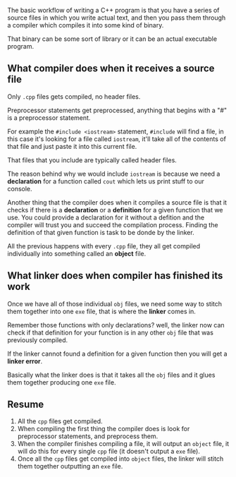 
The basic workflow of writing a C++ program is that you have a series of source
files in which you write actual text, and then you pass them through a compiler
which compiles it into some kind of binary. 

That binary can be some sort of library or it can be an actual executable 
program.

## What compiler does when it receives a source file
Only `.cpp` files gets compiled, no header files.

Preprocessor statements get preprocessed, anything that begins with a "#" is a 
preprocessor statement.

For example the `#include <iostream>` statement, `#include` will find a file, in
this case it's looking for a file called `iostream`, it'll take all of the
contents of that file and just paste it into this current file.

That files that you include are typically called header files.

The reason behind why we would include `iostream` is because we need a
**declaration** for a function called `cout` which lets us print stuff to our
console.

Another thing that the compiler does when it compiles a source file is that it
checks if there is a **declaration** or a **definition** for a given function
that we use. You could provide a declaration for it without a defition and the
compiler will trust you and succeed the compilation process. Finding the
definition of that given function is task to be donde by the linker.

All the previous happens with every `.cpp` file, they all get compiled 
individually into something called an **object** file.

## What linker does when compiler has finished its work
Once we have all of those individual `obj` files, we need some way to stitch
them together into one `exe` file, that is where the **linker** comes in.

Remember those functions with only declarations? well, the linker now can
check if that definition for your function is in any other `obj` file that was
previously compiled.

If the linker cannot found a definition for a given function then you will get a
**linker error**.

Basically what the linker does is that it takes all the `obj` files and it glues
them together producing one `exe` file.

## Resume
1. All the `cpp` files get compiled.
2. When compiling the first thing the compiler does is look for preprocessor
  statements, and preprocess them.
3. When the compiler finishes compiling a file, it will output an `object` file,
  it will do this for every single `cpp` file (it doesn't output a `exe` file).
4. Once all the `cpp` files get compiled into `object` files, the linker will
   stitch them together outputting an `exe` file. 
